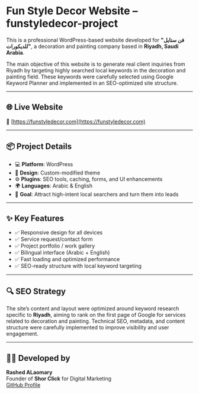 # Fun Style Decor Website – funstyledecor-project

This is a professional WordPress-based website developed for **"فن ستايل للديكورات"**, a decoration and painting company based in **Riyadh, Saudi Arabia**.

The main objective of this website is to generate real client inquiries from Riyadh by targeting highly searched local keywords in the decoration and painting field. These keywords were carefully selected using Google Keyword Planner and implemented in an SEO-optimized site structure.

---

## 🌐 Live Website

🔗 [https://funstyledecor.com](https://funstyledecor.com)

---

## 📦 Project Details

- 💻 **Platform**: WordPress  
- 🎨 **Design**: Custom-modified theme  
- ⚙️ **Plugins**: SEO tools, caching, forms, and UI enhancements  
- 🌍 **Languages**: Arabic & English  
- 🎯 **Goal**: Attract high-intent local searchers and turn them into leads

---

## ✨ Key Features

- ✅ Responsive design for all devices  
- ✅ Service request/contact form  
- ✅ Project portfolio / work gallery  
- ✅ Bilingual interface (Arabic + English)  
- ✅ Fast loading and optimized performance  
- ✅ SEO-ready structure with local keyword targeting  

---

## 🔍 SEO Strategy

The site’s content and layout were optimized around keyword research specific to **Riyadh**, aiming to rank on the first page of Google for services related to decoration and painting. Technical SEO, metadata, and content structure were carefully implemented to improve visibility and user engagement.

---

## 👨‍💻 Developed by

**Rashed ALaomary**  
Founder of **Shor Click** for Digital Marketing  
[GitHub Profile](https://github.com/engineerrashed)

